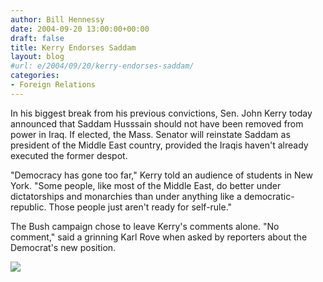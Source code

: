 ```yaml
---
author: Bill Hennessy
date: 2004-09-20 13:00:00+00:00
draft: false
title: Kerry Endorses Saddam
layout: blog
#url: e/2004/09/20/kerry-endorses-saddam/
categories:
- Foreign Relations
---
```


In his biggest break from his previous convictions, Sen. John Kerry today announced that Saddam Husssain should not have been removed from power in Iraq.  If elected, the Mass. Senator will reinstate Saddam as president of the Middle East country, provided the Iraqis haven't already executed the former despot.  
  
"Democracy has gone too far," Kerry told an audience of students in New York. "Some people, like most of the Middle East, do better under dictatorships and monarchies than under anything like a democratic-republic.  Those people just aren't ready for self-rule."  
  
The Bush campaign chose to leave Kerry's comments alone.  "No comment," said a grinning Karl Rove when asked by reporters about the Democrat's new position.   
  
![](https://blog.billhennessy.com/aggbug.aspx?PostID=559)

